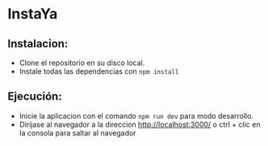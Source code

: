 # InstaYa 

## Instalacion:

* Clone el repositorio en su disco local.
* Instale todas las dependencias con ``` npm install ```  

## Ejecución:
* Inicie la aplicacion con el comando ```npm run dev``` para modo desarrollo.
* Dirijase al navegador a la direccion [http://localhost:3000/]( http://localhost:3000/) o ctrl + clic en la consola para saltar al navegador
